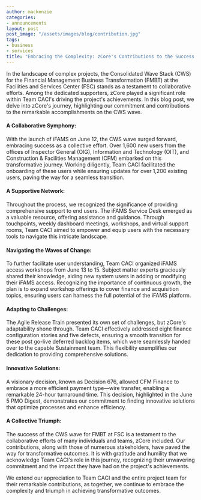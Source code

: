 ```yaml
---
author: mackenzie
categories:
- announcements
layout: post
post_image: "/assets/images/blog/contribution.jpg"
tags:
- business
- services
title: "Embracing the Complexity: zCore's Contributions to the Success of the CWS Wave for FMBT at FSC"
---
```


In the landscape of complex projects, the Consolidated Wave Stack (CWS) for the Financial Management Business Transformation (FMBT) at the Facilities and Services Center (FSC) stands as a testament to collaborative efforts. Among the dedicated supporters, zCore played a significant role within Team CACI's driving the project's achievements. In this blog post, we delve into zCore's journey, highlighting our commitment and contributions to the remarkable accomplishments on the CWS wave.

#### A Collaborative Symphony:
With the launch of iFAMS on June 12, the CWS wave surged forward, embracing success as a collective effort. Over 1,600 new users from the offices of Inspector General (OIG), Information and Technology (OIT), and Construction & Facilities Management (CFM) embarked on this transformative journey. Working diligently, Team CACI facilitated the onboarding of these users while ensuring updates for over 1,200 existing users, paving the way for a seamless transition.

#### A Supportive Network:
Throughout the process, we recognized the significance of providing comprehensive support to end users. The iFAMS Service Desk emerged as a valuable resource, offering assistance and guidance. Through touchpoints, weekly dashboard meetings, workshops, and virtual support rooms, Team CACI aimed to empower and equip users with the necessary tools to navigate this intricate landscape.

#### Navigating the Waves of Change:
To further facilitate user understanding, Team CACI organized iFAMS access workshops from June 13 to 15. Subject matter experts graciously shared their knowledge, aiding new system users in adding or modifying their iFAMS access. Recognizing the importance of continuous growth, the plan is to expand workshop offerings to cover finance and acquisition topics, ensuring users can harness the full potential of the iFAMS platform.

#### Adapting to Challenges:
The Agile Release Train presented its own set of challenges, but zCore's adaptability shone through. Team CACI effectively addressed eight finance configuration stories and five defects, ensuring a smooth transition for these post go-live deferred backlog items, which were seamlessly handed over to the capable Sustainment team. This flexibility exemplifies our dedication to providing comprehensive solutions.

#### Innovative Solutions:
A visionary decision, known as Decision 676, allowed CFM Finance to embrace a more efficient payment type—wire transfer, enabling a remarkable 24-hour turnaround time. This decision, highlighted in the June 5 PMO Digest, demonstrates our commitment to finding innovative solutions that optimize processes and enhance efficiency.

#### A Collective Triumph:
The success of the CWS wave for FMBT at FSC is a testament to the collaborative efforts of many individuals and teams, zCore included. Our contributions, along with those of numerous stakeholders, have paved the way for transformative outcomes. It is with gratitude and humility that we acknowledge Team CACI's role in this journey, recognizing their unwavering commitment and the impact they have had on the project's achievements.

We extend our appreciation to Team CACI and the entire project team for their remarkable contributions, as together, we continue to embrace the complexity and triumph in achieving transformative outcomes.
